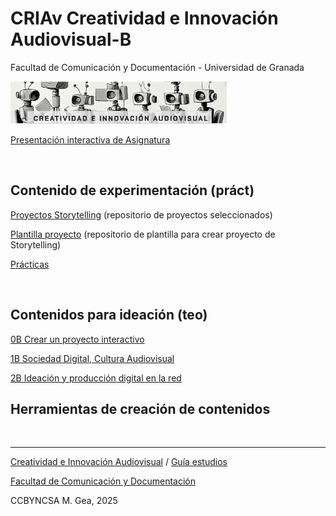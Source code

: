 # CRIAv Creatividad e Innovación Audiovisual-B 

Facultad de Comunicación y Documentación -  Universidad de Granada

![CRIAV Logo](CRIAV_logoBN.png)


[Presentación interactiva de Asignatura](https://mgea.github.io/cdncav/) 


<br> 

## Contenido de experimentación (práct)

[Proyectos Storytelling](https://github.com/mgea/storytelling) (repositorio de proyectos seleccionados) 

[Plantilla proyecto](https://github.com/mgea/my_storytelling) (repositorio de plantilla para crear proyecto de Storytelling) 

[Prácticas](https://github.com/mgea/CRIAv/tree/main/practicas)

<br>



## Contenidos para ideación (teo)

[0B Crear un proyecto interactivo](https://github.com/mgea/CRIAv/wiki) 

[1B Sociedad Digital, Cultura Audiovisual](https://github.com/mgea/CRIAv/wiki)

[2B Ideación y producción digital en la red](https://github.com/mgea/CRIAv/wiki)



## Herramientas de creación de contenidos

<br>



---
[Creatividad e Innovación Audiovisual](https://github.com/mgea/CRIAv) / [Guía estudios](https://www.ugr.es/estudiantes/grados/grado-comunicacion-audiovisual/creacion-difusion-nuevos-contenidos-audiovis)
 
[Facultad de Comunicación y Documentación](https://fcd.ugr.es/)

CCBYNCSA M. Gea, 2025


